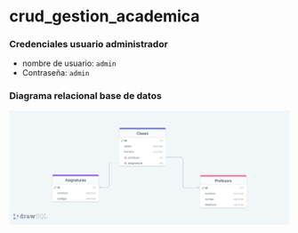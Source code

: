 # crud_gestion_academica

### Credenciales usuario administrador

- nombre de usuario: `admin`
- Contraseña: `admin`

### Diagrama relacional base de datos
![Diagrama relacional](https://github.com/Jose-01010000/crud_gestion_academica/blob/main/diagrama%20relacional.png)
